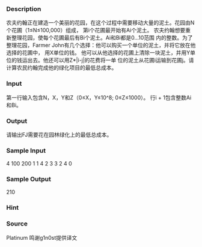 
### Description
农夫约翰正在建造一个美丽的花园，在这个过程中需要移动大量的泥土。花园由N个花圃（1≤N≤100,000）组成，
第i个花圃最开始有Ai个泥土。 农夫约翰想要重新整理花园，使每个花圃最后有Bi个泥土。Ai和Bi都是0...10范围
内的整数。为了整理花园，Farmer John有几个选择：他可以购买一个单位的泥土，并将它放在他选择的花圃中，
用X单位的钱。 他可以从他选择的花圃上清除一块泥土，并用Y单位的钱运出去。他还可以用Z*|i-j|的花费将一单
位的泥土从花圃i运输到花圃j。请计算农民约翰完成他的绿化项目的最低总成本。

### Input
第一行输入包含N，X，Y和Z（0≤X，Y≤10^8; 0≤Z≤1000）。
行i + 1包含整数Ai和Bi。
### Output
请输出FJ需要花在园林绿化上的最低总成本。



### Sample Input
4 100 200 1
1 4
2 3
3 2
4 0
### Sample Output
210
### Hint

### Source
Platinum 鸣谢g1n0st提供译文